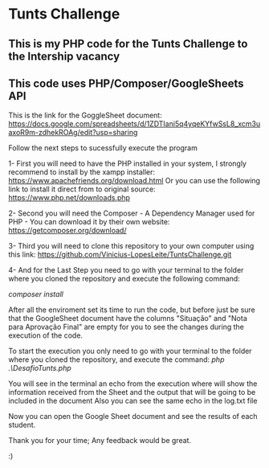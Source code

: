 # Tunts Challenge

## This is my PHP code for the Tunts Challenge to the Intership vacancy
## This code uses PHP/Composer/GoogleSheets API

This is the link for the GoggleSheet document: https://docs.google.com/spreadsheets/d/1ZDTIani5q4yqeKYfwSsL8_xcm3uaxoR9m-zdhekROAg/edit?usp=sharing

Follow the next steps to sucessfully execute the program

1- First you will need to have the PHP installed in your system, I strongly recommend to install by the xampp installer: https://www.apachefriends.org/download.html
   Or you can use the following link to install it direct from to original source: https://www.php.net/downloads.php

2- Second you will need the Composer - A Dependency Manager used for PHP - You can download it by their own website: https://getcomposer.org/download/

3- Third you will need to clone this repository to your own computer using this link: https://github.com/Vinicius-LopesLeite/TuntsChallenge.git

4- And for the Last Step you need to go with your terminal to the folder where you cloned the repository and execute the following command:   

   *composer install*
       
       
After all the enviroment set its time to run the code, but before just be sure that the GoogleSheet document have the columns "Situação" and "Nota para Aprovação Final" are empty for you to see the changes during the execution of the code.

To start the execution you only need to go with your terminal to the folder where you cloned the repository, and execute the command: 
   *php .\DesafioTunts.php*
 
 You will see in the terminal an echo from the execution where will show the information received from the Sheet and the output that will be going to be included in the document
 Also you can see the same echo in the log.txt file
 
 Now you can open the Google Sheet document and see the results of each student.
 
 Thank you for your time;
 Any feedback would be great.
 
 :)
 
